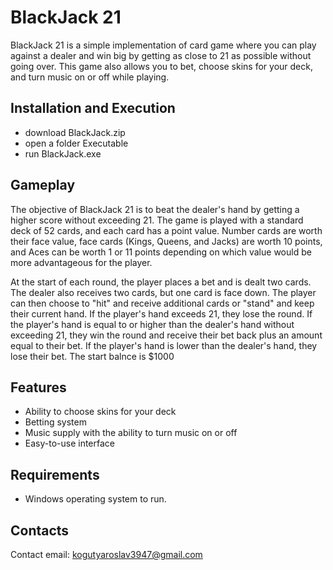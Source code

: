 # BlackJack 21
BlackJack 21 is a simple implementation of card game where you can play against a dealer and win big by getting as close to 21 as possible without going over. This game also allows you to bet, choose skins for your deck, and turn music on or off while playing.

## Installation and Execution
- download BlackJack.zip
- open a folder Executable
- run BlackJack.exe

## Gameplay
The objective of BlackJack 21 is to beat the dealer's hand by getting a higher score without exceeding 21. The game is played with a standard deck of 52 cards, and each card has a point value. Number cards are worth their face value, face cards (Kings, Queens, and Jacks) are worth 10 points, and Aces can be worth 1 or 11 points depending on which value would be more advantageous for the player.

At the start of each round, the player places a bet and is dealt two cards. The dealer also receives two cards, but one card is face down. The player can then choose to "hit" and receive additional cards or "stand" and keep their current hand. If the player's hand exceeds 21, they lose the round. If the player's hand is equal to or higher than the dealer's hand without exceeding 21, they win the round and receive their bet back plus an amount equal to their bet. If the player's hand is lower than the dealer's hand, they lose their bet. The start balnce is $1000

## Features
 - Ability to choose skins for your deck
 - Betting system
 - Music supply with the ability to turn music on or off
 - Easy-to-use interface
## Requirements
 - Windows operating system to run.
 ## Contacts
Contact email: kogutyaroslav3947@gmail.com
